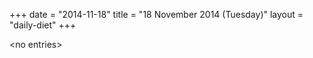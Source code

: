 +++
date = "2014-11-18"
title = "18 November 2014 (Tuesday)"
layout = "daily-diet"
+++

<p>&lt;no entries&gt;</p>